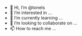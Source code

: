 - 👋 Hi, I’m @tonels
- 👀 I’m interested in ...
- 🌱 I’m currently learning ...
- 💞️ I’m looking to collaborate on ...
- 📫 How to reach me ...

<!---
tonels/tonels is a ✨ special ✨ repository because its `README.md` (this file) appears on your GitHub profile.
You can click the Preview link to take a look at your changes.
--->
